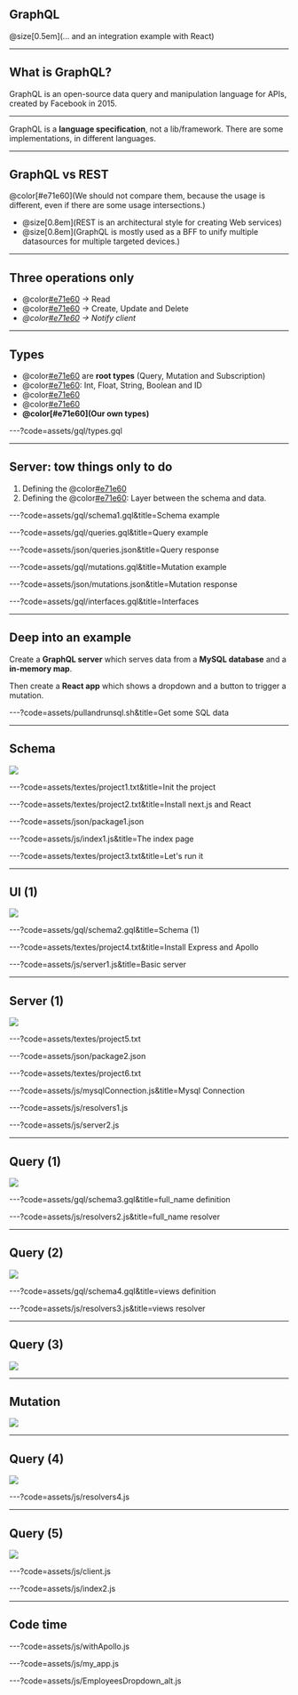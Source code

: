 
## GraphQL

@size[0.5em](... and an integration example with React)

---

## What is GraphQL?

GraphQL is an open-source data query and manipulation language for APIs, created by Facebook in 2015.

---

GraphQL is a **language specification**, not a lib/framework. There are some implementations, in different languages.

---

## GraphQL vs REST

@color[#e71e60](We should not compare them, because the usage is different, even if there are some usage intersections.)

* @size[0.8em](REST is an architectural style for creating Web services)
* @size[0.8em](GraphQL is mostly used as a BFF to unify multiple datasources for multiple targeted devices.)

---

## Three operations only

* @color[#e71e60](Query) -> Read
* @color[#e71e60](Mutation) -> Create, Update and Delete
* _@color[#e71e60](Subscription) -> Notify client_

---

## Types

* @color[#e71e60](Operations) are **root types** (Query, Mutation and Subscription)
* @color[#e71e60](Scalars): Int, Float, String, Boolean and ID
* @color[#e71e60](Enumerations)
* @color[#e71e60](Lists)
* **@color[#e71e60](Our own types)**

---?code=assets/gql/types.gql

---

## Server: tow things only to do

1. Defining the @color[#e71e60](schema)
2. Defining the @color[#e71e60](resolvers): Layer between the schema and data.

---?code=assets/gql/schema1.gql&title=Schema example

---?code=assets/gql/queries.gql&title=Query example

---?code=assets/json/queries.json&title=Query response

---?code=assets/gql/mutations.gql&title=Mutation example

---?code=assets/json/mutations.json&title=Mutation response

---?code=assets/gql/interfaces.gql&title=Interfaces

---

## Deep into an example

Create a **GraphQL server** which serves data from a **MySQL database** and a **in-memory map**.

Then create a **React app** which shows a dropdown and a button to trigger a mutation.

---?code=assets/pullandrunsql.sh&title=Get some SQL data

---

## Schema

![](assets/images/employees-schema.png)

---?code=assets/textes/project1.txt&title=Init the project

---?code=assets/textes/project2.txt&title=Install next.js and React

---?code=assets/json/package1.json

---?code=assets/js/index1.js&title=The index page

---?code=assets/textes/project3.txt&title=Let's run it

---

## UI (1)

![](assets/images/screen1.png)

---?code=assets/gql/schema2.gql&title=Schema (1)

---?code=assets/textes/project4.txt&title=Install Express and Apollo

---?code=assets/js/server1.js&title=Basic server

---

## Server (1)

![](assets/images/screen2.png)

---?code=assets/textes/project5.txt

---?code=assets/json/package2.json

---?code=assets/textes/project6.txt

---?code=assets/js/mysqlConnection.js&title=Mysql Connection

---?code=assets/js/resolvers1.js

---?code=assets/js/server2.js

---

## Query (1)

![](assets/images/screen3.png)

---?code=assets/gql/schema3.gql&title=full_name definition

---?code=assets/js/resolvers2.js&title=full_name resolver

---

## Query (2)

![](assets/images/screen4.png)

---?code=assets/gql/schema4.gql&title=views definition

---?code=assets/js/resolvers3.js&title=views resolver

---

## Query (3)

![](assets/images/screen5.png)

---

## Mutation

![](assets/images/screen6.png)

---

## Query (4)

![](assets/images/screen7.png)

---?code=assets/js/resolvers4.js

---

## Query (5)

![](assets/images/screen8.png)

---?code=assets/js/client.js

---?code=assets/js/index2.js

---

## Code time

---?code=assets/js/withApollo.js

---?code=assets/js/my_app.js

---?code=assets/js/EmployeesDropdown_alt.js
